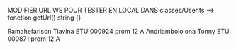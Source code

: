 MODIFIER URL WS POUR TESTER EN LOCAL DANS
classes/User.ts ==> fonction getUrl() string {}


Ramahefarison Tiavina ETU 000924 prom 12 A Andriambololona Tonny ETU 000871 prom 12 A
